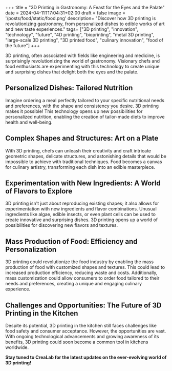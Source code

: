 +++
title = "3D Printing in Gastronomy: A Feast for the Eyes and the Palate" 
date = 2024-04-11T17:04:31+02:00
draft = false
image = '/posts/food/static/food.png'
description= "Discover how 3D printing is revolutionizing gastronomy, from personalized dishes to edible works of art and new taste experiences." 
tags= ["3D printing", "innovation", "technology", "future", "4D printing", "bioprinting", "metal 3D printing", "large-scale 3D printing", "3D printed food", "culinary innovation", "food of the future"] 
+++

3D printing, often associated with fields like engineering and medicine, is surprisingly revolutionizing the world of gastronomy. Visionary chefs and food enthusiasts are experimenting with this technology to create unique and surprising dishes that delight both the eyes and the palate.

## Personalized Dishes: Tailored Nutrition

Imagine ordering a meal perfectly tailored to your specific nutritional needs and preferences, with the shape and consistency you desire. 3D printing makes it possible! This technology opens up new possibilities for personalized nutrition, enabling the creation of tailor-made diets to improve health and well-being.

## Complex Shapes and Structures: Art on a Plate

With 3D printing, chefs can unleash their creativity and craft intricate geometric shapes, delicate structures, and astonishing details that would be impossible to achieve with traditional techniques. Food becomes a canvas for culinary artistry, transforming each dish into an edible masterpiece.

## Experimentation with New Ingredients: A World of Flavors to Explore

3D printing isn't just about reproducing existing shapes; it also allows for experimentation with new ingredients and flavor combinations. Unusual ingredients like algae, edible insects, or even plant cells can be used to create innovative and surprising dishes. 3D printing opens up a world of possibilities for discovering new flavors and textures.

## Mass Production of Food: Efficiency and Personalization

3D printing could revolutionize the food industry by enabling the mass production of food with customized shapes and textures. This could lead to increased production efficiency, reducing waste and costs. Additionally, mass customization could allow consumers to order food tailored to their needs and preferences, creating a unique and engaging culinary experience.

## Challenges and Opportunities: The Future of 3D Printing in the Kitchen

Despite its potential, 3D printing in the kitchen still faces challenges like food safety and consumer acceptance. However, the opportunities are vast. With ongoing technological advancements and growing awareness of its benefits, 3D printing could soon become a common tool in kitchens worldwide.

**Stay tuned to CreaLab for the latest updates on the ever-evolving world of 3D printing!**